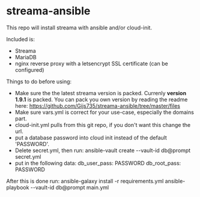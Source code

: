 # streama-ansible
This repo will install streama with ansible and/or cloud-init.

Included is:
- Streama
- MariaDB
- nginx reverse proxy with a letsencrypt SSL certificate (can be configured)

Things to do before using:
- Make sure the the latest streama version is packed. Currenly **version 1.9.1** is packed. You can pack you own version by reading the readme here: https://github.com/Gijs735/streama-ansible/tree/master/files
- Make sure vars.yml is correct for your use-case, especially the domains part.
- cloud-init.yml pulls from this git repo, if you don't want this change the url.
- put a database password into cloud init instead of the default 'PASSWORD'.
- Delete secret.yml, then run:
    ansible-vault create --vault-id db@prompt secret.yml
- put in the following data:
    db_user_pass: PASSWORD
    db_root_pass: PASSWORD

After this is done run:
    ansible-galaxy install -r requirements.yml
    ansible-playbook --vault-id db@prompt main.yml